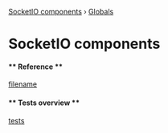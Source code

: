 [SocketIO components](README.md) › [Globals](globals.md)

# SocketIO components

<!-- tabs:start -->
#### ** Reference **

[filename](globals.md ':include')
 
#### ** Tests overview **

[tests](tests.html ':include :type=iframe width=100% height=100%')

<!-- tabs:end -->
